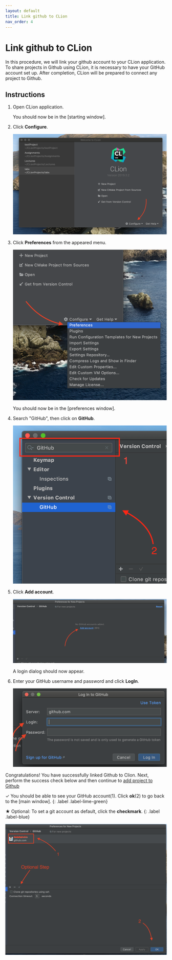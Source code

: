 ```yaml
---
layout: default
title: Link github to CLion
nav_order: 4
---
```


# Link github to CLion

In this procedure, we will link your github account to your CLion application. To share projects in Github using CLion, it is necessary to have your GitHub account set up. After completion, CLion will be prepared to connect any project to Github.

## Instructions

1. Open CLion application.

    You should now be in the [starting window].

2. Click **Configure**.

    ![starting-window](https://github.com/AmirAshvins/how-to-use-CLion/blob/gh-pages/assets/images/proc3-image1.png?raw=true "Starting window")

3. Click **Preferences** from the appeared menu.

    ![starting-window](https://github.com/AmirAshvins/how-to-use-CLion/blob/gh-pages/assets/images/proc3-image2.png?raw=true "Starting window - Emphasis on proferences")

    You should now be in the [preferences window].

4. Search "GitHub", then click on **GitHub**.

    ![preferences-window](https://github.com/AmirAshvins/how-to-use-CLion/blob/gh-pages/assets/images/proc3-image3.png?raw=true "Preferences window")

5. Click **Add account**.

    ![version-control-preferences](https://github.com/AmirAshvins/how-to-use-CLion/blob/gh-pages/assets/images/proc3-image4.png?raw=true "Version control preferences")

    A login dialog should now appear.

6. Enter your GitHub username and password and click **LogIn**.

    ![login-dialog](https://github.com/AmirAshvins/how-to-use-CLion/blob/gh-pages/assets/images/proc3-image5.png?raw=true "Login dialog")

Congratulations! You have successfully linked Github to Clion. Next, perform the success check below and then continue to [add project to Github](https://amirashvins.github.io/how-to-use-CLion/docs/PROC4-Add-project-to-github/)

✓ You should be able to see your GitHub account(1). Click **ok**(2) to go back to the [main window].
{: .label .label-lime-green}
  
★ Optional: To set a git account as default, click the **checkmark**.
{: .label .label-blue}

![version-control-preferences](https://github.com/AmirAshvins/how-to-use-CLion/blob/gh-pages/assets/images/proc3-image6.png?raw=true "Version control preferences")
